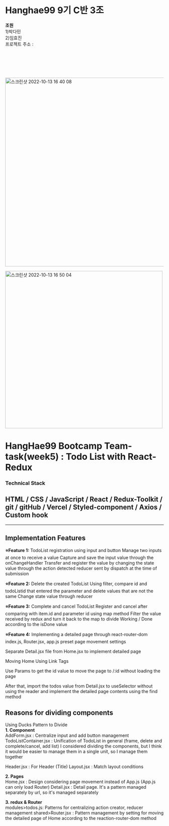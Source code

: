 # Hanghae99 9기 C반 3조

**조원**
<br>1)박다민
<br>2)임효진
<br>프로젝트 주소 :

## <br></br>

<img width="600" alt="스크린샷 2022-10-13 16 40 08" src="![image](https://user-images.githubusercontent.com/86904667/195763407-12d3aed3-5e32-45e9-9c65-60968a1880c0.png)">

<img width="500" alt="스크린샷 2022-10-13 16 50 04" src="![image](https://user-images.githubusercontent.com/86904667/195763261-fe625ec7-dfaf-44d1-afd5-1dea13ef1a25.png)
">

<h1>HangHae99 Bootcamp Team-task(week5)  : Todo List with React-Redux</b></h1>
<h3>Technical Stack</h3>
<h2>HTML / CSS / JavaScript / React / Redux-Toolkit / git / gitHub / Vercel / Styled-component / Axios / Custom hook </h2>

---

## Implementation Features

<strong>⭐️Feature 1:</strong> TodoList registration using input and button
Manage two inputs at once to receive a value
Capture and save the input value through the onChangeHandler
Transfer and register the value by changing the state value through the action detected reducer sent by dispatch at the time of submission

<strong>⭐️Feature 2:</strong> Delete the created TodoList
Using filter, compare id and todoListid that entered the parameter and delete values that are not the same
Change state value through reducer

<strong>⭐️Feature 3:</strong> Complete and cancel TodoList
Register and cancel after comparing with item.id and parameter id using map method
Filter the value received by redux and turn it back to the map to divide Working / Done according to the isDone value

<strong>⭐️Feature 4:</strong> Implementing a detailed page through react-router-dom
index.js, Router.jsx, app.js preset page movement settings

Separate Detail.jsx file from Home.jsx to implement detailed page

Moving Home Using Link Tags

Use Params to get the id value to move the page to /:id without loading the page

After that, import the todos value from Detail.jsx to useSelector without using the reader and implement the detailed page contents using the find method

## Reasons for dividing components

Using Ducks Pattern to Divide<br/>
<Strong>1. Component</Strong><br/>
AddForm.jsx : Centralize input and add button management
TodoListContainer.jsx : Unification of TodoList in general (frame, delete and complete/cancel, add list)
I considered dividing the components, but I think it would be easier to manage them in a single unit, so I manage them together

Header.jsx : For Header (Title)
Layout.jsx : Match layout conditions

<Strong>2. Pages</Strong><br/>
Home.jsx : Design considering page movement instead of App.js (App.js can only load Router)
Detail.jsx : Detail page. It's a pattern managed separately by url, so it's managed separately

<Strong>3. redux & Router</Strong><br/>
modules>todos.js: Patterns for centralizing action creator, reducer management
shared>Router.jsx : Pattern management by setting for moving the detailed page of Home according to the reaction-router-dom method
